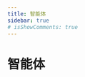 ```yaml
---
title: 智能体
sidebar: true
# isShowComments: true
---
```

# 智能体

<ClientOnly>
<title-pv/>
</ClientOnly>


<ClientOnly>
  <leave/>
</ClientOnly/>


